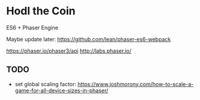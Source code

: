 # Hodl the Coin #

ES6 + Phaser Engine

Maybe update later: https://github.com/lean/phaser-es6-webpack

https://phaser.io/phaser3/api
http://labs.phaser.io/

## TODO
* set global scaling factor: https://www.joshmorony.com/how-to-scale-a-game-for-all-device-sizes-in-phaser/
